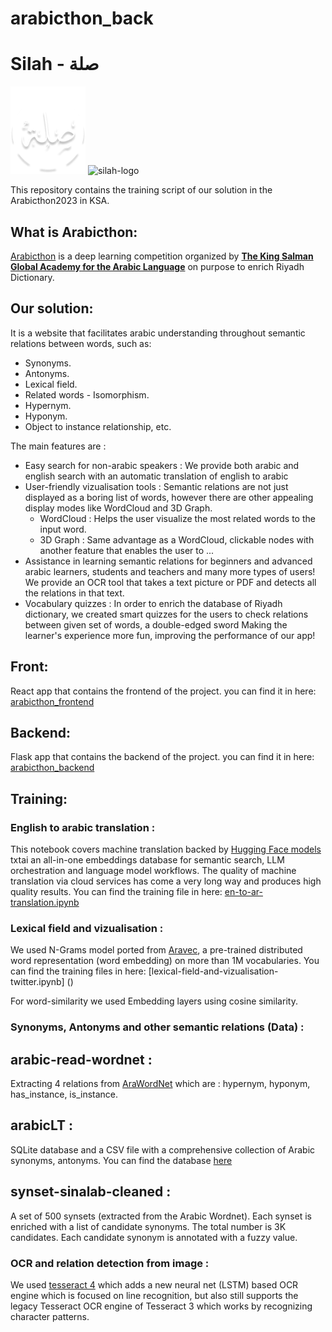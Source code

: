 # arabicthon_back

# Silah - صلة
![Alt Text](Silah.png)
![silah-logo](https://drive.google.com/file/d/1lnzp4CH0FLJI8OBDGkneIVrsc1U19JsE/view?usp=sharing)


This repository contains the training script of our solution in the Arabicthon2023 in KSA.

## What is Arabicthon:

[Arabicthon](https://arabicthon.ksaa.gov.sa/) is a deep learning competition organized by [**The King Salman Global Academy for the Arabic Language**](https://ksaa.gov.sa/en/homepage/) on purpose to enrich Riyadh Dictionary.

## Our solution:

It is a website that facilitates arabic understanding throughout semantic relations between words, such as:

- Synonyms.
- Antonyms.
- Lexical field.
- Related words - Isomorphism.
- Hypernym.
- Hyponym.
- Object to instance relationship, etc.

The main features are : 

- Easy search for non-arabic speakers : We provide both arabic and english search with an automatic translation of english to arabic
- User-friendly vizualisation tools : Semantic relations are not just displayed as a boring list of words, however there are other appealing display modes like WordCloud and 3D Graph.
     * WordCloud : Helps the user visualize the most related words to the input word.
     * 3D Graph : Same advantage as a WordCloud, clickable nodes with another feature that enables the user to ...
- Assistance in learning semantic relations for beginners and advanced arabic learners, students and teachers and many more types of users! We provide an OCR tool that takes a text picture or PDF and detects all the relations in that text.
- Vocabulary quizzes : In order to enrich the database of Riyadh dictionary, we created smart quizzes for the users to check relations between given set of words, a double-edged sword Making the learner's experience more fun, improving the performance of our app!

## Front:

React app that contains the frontend of the project. you can find it in here: [arabicthon_frontend]()

## Backend:

Flask app that contains the backend of the project. you can find it in here: [arabicthon_backend]()

## Training:

### English to arabic translation :

This notebook covers machine translation backed by [Hugging Face models](https://github.com/neuml/txtai#egg=txtai[pipeline]) txtai an all-in-one embeddings database for semantic search, LLM orchestration and language model workflows. The quality of machine translation via cloud services has come a very long way and produces high quality results. You can find the training file in here: [en-to-ar-translation.ipynb]()


### Lexical field and vizualisation :

We used N-Grams model ported from [Aravec](github.com/bakrianoo/aravec), a pre-trained distributed word representation (word embedding) on more than 1M vocabularies. You can find the training files in here: [lexical-field-and-vizualisation-twitter.ipynb] ()

For word-similarity we used Embedding layers using cosine similarity.


### Synonyms, Antonyms and other semantic relations (Data) :

## arabic-read-wordnet : 

Extracting 4 relations from [AraWordNet](http://globalwordnet.org/resources/arabic-wordnet/) which are : hypernym, hyponym, has_instance, is_instance. 

## arabicLT : 

SQLite database and a CSV file with a comprehensive collection of Arabic synonyms, antonyms. You can find the database [here]()

## synset-sinalab-cleaned : 

A set of 500 synsets (extracted from the Arabic Wordnet). Each synset is enriched with a list of candidate synonyms. The total number is 3K candidates. Each candidate synonym is annotated with a fuzzy value.


### OCR and relation detection from image :

We used [tesseract 4](https://github.com/tesseract-ocr/tesseract) which adds a new neural net (LSTM) based OCR engine which is focused on line recognition, but also still supports the legacy Tesseract OCR engine of Tesseract 3 which works by recognizing character patterns.
